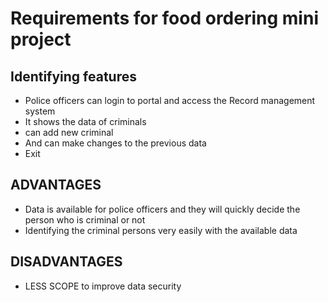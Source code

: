 # Requirements for food ordering mini project #

## Identifying features ##

* Police officers can login to portal and access the Record management system
* It shows the data of criminals
* can add new criminal
* And can make changes to the previous data
* Exit


## ADVANTAGES ##

* Data is available for police officers and they will quickly decide the person who is criminal or not
* Identifying the criminal persons very easily with the available data

## DISADVANTAGES ##
* LESS SCOPE to improve data security

